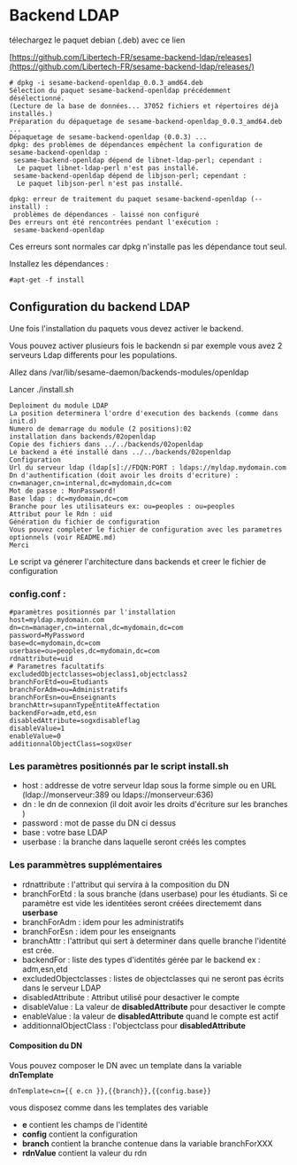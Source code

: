 # Backend LDAP

télechargez le paquet debian (.deb) avec ce lien

[https://github.com/Libertech-FR/sesame-backend-ldap/releases](https://github.com/Libertech-FR/sesame-backend-ldap/releases/)

```
# dpkg -i sesame-backend-openldap_0.0.3_amd64.deb 
Sélection du paquet sesame-backend-openldap précédemment désélectionné.
(Lecture de la base de données... 37052 fichiers et répertoires déjà installés.)
Préparation du dépaquetage de sesame-backend-openldap_0.0.3_amd64.deb ...
Dépaquetage de sesame-backend-openldap (0.0.3) ...
dpkg: des problèmes de dépendances empêchent la configuration de sesame-backend-openldap :
 sesame-backend-openldap dépend de libnet-ldap-perl; cependant :
  Le paquet libnet-ldap-perl n'est pas installé.
 sesame-backend-openldap dépend de libjson-perl; cependant :
  Le paquet libjson-perl n'est pas installé.

dpkg: erreur de traitement du paquet sesame-backend-openldap (--install) :
 problèmes de dépendances - laissé non configuré
Des erreurs ont été rencontrées pendant l'exécution :
 sesame-backend-openldap
```
Ces erreurs sont normales car dpkg n'installe pas les dépendance tout seul.

Installez les dépendances :

```
#apt-get -f install
```

## Configuration du backend LDAP
Une fois l'installation du paquets vous devez activer le backend. 

Vous pouvez activer plusieurs fois le backendn si par exemple vous avez 2 serveurs Ldap differents pour les populations.

Allez dans /var/lib/sesame-daemon/backends-modules/openldap

Lancer ./install.sh 

```
Deploiment du module LDAP
La position determinera l'ordre d'execution des backends (comme dans init.d)
Numero de demarrage du module (2 positions):02
installation dans backends/02openldap
Copie des fichiers dans ../../backends/02openldap
Le backend a été installé dans ../../backends/02openldap
Configuration
Url du serveur ldap (ldap[s]://FDQN:PORT : ldaps://myldap.mydomain.com
Dn d'authentification (doit avoir les droits d'ecriture) : cn=manager,cn=internal,dc=mydomain,dc=com
Mot de passe : MonPassword!
Base ldap : dc=mydomain,dc=com
Branche pour les utilisateurs ex: ou=peoples : ou=peoples
Attribut pour le Rdn : uid
Génération du fichier de configuration
Vous pouvez completer le fichier de configuration avec les parametres optionnels (voir README.md)
Merci 
```
Le script va génerer l'architecture dans backends et creer le fichier de configuration 

### config.conf :

```
#paramètres positionnés par l'installation
host=myldap.mydomain.com
dn=cn=manager,cn=internal,dc=mydomain,dc=com
password=MyPassword
base=dc=mydomain,dc=com
userbase=ou=peoples,dc=mydomain,dc=com
rdnattribute=uid
# Parametres facultatifs 
excludedObjectclasses=objeclass1,objectclass2
branchForEtd=ou=Etudiants
branchForAdm=ou=Administratifs
branchForEsn=ou=Enseignants
branchAttr=supannTypeEntiteAffectation
backendFor=adm,etd,esn
disabledAttribute=sogxdisableflag
disableValue=1
enableValue=0
additionnalObjectClass=sogxUser
```
### Les paramètres positionnés par le script install.sh
* host : addresse de votre serveur ldap sous la forme simple ou en URL (ldap://monserveur:389 ou ldaps://monserveur:636)
* dn : le dn de connexion (il doit avoir les droits d'écriture sur les branches )
* password : mot de passe du DN ci dessus
* base : votre base LDAP
* userbase : la branche dans laquelle seront créés les comptes

### Les parammètres supplémentaires
* rdnattribute : l'attribut qui servira à la composition du DN
* branchForEtd : la sous branche (dans userbase) pour les étudiants. Si ce paramètre est vide les identitées seront créées directememt dans **userbase**
* branchForAdm : idem pour les administratifs
* branchForEsn : idem pour les enseignants
* branchAttr : l'attribut qui sert à determiner dans quelle branche l'identité est crée.
* backendFor : liste des types d'identités gérée par le backend ex : adm,esn,etd
* excludedObjectclasses : listes de objectclasses qui ne seront pas écrits dans le serveur LDAP
* disabledAttribute : Attribut utilisé pour desactiver le compte 
* disableValue : La valeur de **disabledAttribute** pour desactiver le compte 
* enableValue : la valeur de **disabledAttribute** quand le compte est actif
* additionnalObjectClass : l'objectclass pour **disabledAttribute**


#### Composition du DN
Vous pouvez composer le DN avec un template dans la variable **dnTemplate**

```
dnTemplate=cn={{ e.cn }},{{branch}},{{config.base}}
```
vous disposez comme dans les templates des variable
* **e** contient les champs de l'identité
* **config** contient la configuration
* **branch** contient la branche contenue dans la variable branchForXXX
* **rdnValue** contient la valeur du rdn


